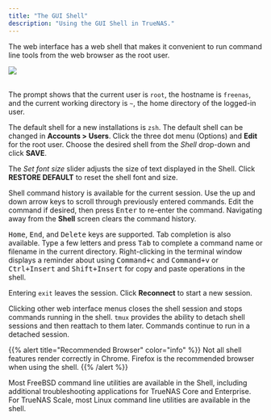 ```yaml
---
title: "The GUI Shell"
description: "Using the GUI Shell in TrueNAS."
---
```


The web interface has a web shell that makes it convenient to run command line tools from the web browser as the root user.

<img src="/images/12.0-gui-shell.PNG">
<br><br>

The prompt shows that the current user is `root`, the hostname is `freenas`, and the current working directory is `~`, the home directory of the logged-in user.

The default shell for a new installations is `zsh`.
The default shell can be changed in **Accounts > Users**.
Click the three dot menu (Options) and **Edit** for the root user.
Choose the desired shell from the *Shell* drop-down and click **SAVE**.

The *Set font size* slider adjusts the size of text displayed in the Shell. Click **RESTORE DEFAULT** to reset the shell font and size.

Shell command history is available for the current session.
Use the up and down arrow keys to scroll through previously entered commands.
Edit the command if desired, then press <kbd>Enter</kbd> to re-enter the command.
Navigating away from the **Shell** screen clears the command history.

<kbd>Home</kbd>, <kbd>End</kbd>, and <kbd>Delete</kbd> keys are supported. Tab completion is also available. Type a few letters and press <kbd>Tab</kbd> to complete a command name or filename in the current directory. Right-clicking in the terminal window displays a reminder about using <kbd>Command+c</kbd> and <kbd>Command+v</kbd> or <kbd>Ctrl+Insert</kbd> and <kbd>Shift+Insert</kbd> for copy and paste operations in the shell.

Entering `exit` leaves the session.
Click **Reconnect** to start a new session.

Clicking other web interface menus closes the shell session and stops commands running in the shell. `tmux` provides the ability to detach shell sessions and then reattach to them later. Commands continue to run in a detached session.

{{% alert title="Recommended Browser" color="info" %}}
Not all shell features render correctly in Chrome. Firefox is the recommended browser when using the shell.
{{% /alert %}}

Most FreeBSD command line utilities are available in the Shell, including additional troubleshooting applications for TrueNAS Core and Enterprise.  
For TrueNAS Scale, most Linux command line utilities are available in the shell.
